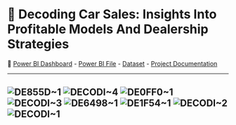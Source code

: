# 🚗 Decoding Car Sales: Insights Into Profitable Models And Dealership Strategies
👀
[Power BI Dashboard](https://github.com/abertpaat28/Decoding-Car-Sales-Insights-Into-Profitable-Models-And-Dealership-Strategies/blob/main/DASHBOARD.pdf) -
[Power BI File](https://github.com/abertpaat28/Decoding-Car-Sales-Insights-Into-Profitable-Models-And-Dealership-Strategies/blob/main/Decoding%20Car%20Sales%20-%20Insights%20Into%20Profitable%20Models%20And%20Dealership%20Strategies.pbix) -
[Dataset](https://github.com/abertpaat28/Decoding-Car-Sales-Insights-Into-Profitable-Models-And-Dealership-Strategies/blob/main/CarSalesByModelEnd%20-%20raw.xlsx) -
[Project Documentation](https://github.com/abertpaat28/Decoding-Car-Sales-Insights-Into-Profitable-Models-And-Dealership-Strategies/blob/main/Decoding%20Car%20Sales%20-%20Insights%20Into%20Profitable%20Models%20And%20Dealership%20Strategies.pdf)

---
![DE855D~1](https://github.com/abertpaat28/Decoding-Car-Sales-Insights-Into-Profitable-Models-And-Dealership-Strategies/assets/172190865/c435a51c-c9f1-478d-9bad-0f0341a0df8a)
![DECODI~4](https://github.com/abertpaat28/Decoding-Car-Sales-Insights-Into-Profitable-Models-And-Dealership-Strategies/assets/172190865/39b76f94-2703-4357-b577-444a88333b81)
![DE0FF0~1](https://github.com/abertpaat28/Decoding-Car-Sales-Insights-Into-Profitable-Models-And-Dealership-Strategies/assets/172190865/6364b5fa-6686-4e9d-8ccb-66d77f95c23c)
![DECODI~3](https://github.com/abertpaat28/Decoding-Car-Sales-Insights-Into-Profitable-Models-And-Dealership-Strategies/assets/172190865/ccc62a86-a6a2-4ff8-a207-1adce2750568)
![DE6498~1](https://github.com/abertpaat28/Decoding-Car-Sales-Insights-Into-Profitable-Models-And-Dealership-Strategies/assets/172190865/8cb92ef0-35c4-494a-9239-ba6d07104a2b)
![DE1F54~1](https://github.com/abertpaat28/Decoding-Car-Sales-Insights-Into-Profitable-Models-And-Dealership-Strategies/assets/172190865/ffe0fcaa-f015-4240-b736-0a57539ab4fa)
![DECODI~2](https://github.com/abertpaat28/Decoding-Car-Sales-Insights-Into-Profitable-Models-And-Dealership-Strategies/assets/172190865/2b7eede1-f4c1-40c1-8ffb-0eed33c6cb5f)
![DECODI~1](https://github.com/abertpaat28/Decoding-Car-Sales-Insights-Into-Profitable-Models-And-Dealership-Strategies/assets/172190865/f27eb474-8f88-4314-94b9-b5cb9eb311eb)
---
 



